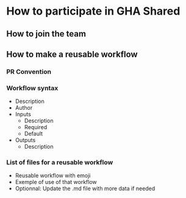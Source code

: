 # How to participate in GHA Shared
## How to join the team

## How to make a reusable workflow
### PR Convention

### Workflow syntax
- Description
- Author
- Inputs
  - Description
  - Required
  - Default
- Outputs
  - Description


### List of files for a reusable workflow
- Reusable workflow with emoji
- Exemple of use of that workflow
- Optionnal: Update the .md file with more data if needed